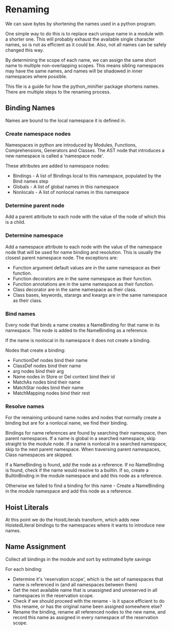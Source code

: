 # Renaming

We can save bytes by shortening the names used in a python program.

One simple way to do this is to replace each unique name in a module with a shorter one. 
This will probably exhaust the available single character names, so is not as efficient as it could be.
Also, not all names can be safely changed this way.

By determining the scope of each name, we can assign the same short name to multiple non-overlapping scopes.
This means sibling namespaces may have the same names, and names will be shadowed in inner namespaces where possible.

This file is a guide for how the python_minifier package shortens names.
There are multiple steps to the renaming process.

## Binding Names

Names are bound to the local namespace it is defined in.

### Create namespace nodes

Namespaces in python are introduced by Modules, Functions, Comprehensions, Generators and Classes.
The AST node that introduces a new namespace is called a 'namespace node'.

These attributes are added to namespace nodes:
- Bindings - A list of Bindings local to this namespace, populated by the Bind names step
- Globals - A list of global names in this namespace
- Nonlocals - A list of nonlocal names in this namespace

### Determine parent node

Add a parent attribute to each node with the value of the node of which this is a child.

### Determine namespace

Add a namespace attribute to each node with the value of the namespace node that will be used for name binding and resolution.
This is usually the closest parent namespace node. The exceptions are:

- Function argument default values are in the same namespace as their function.
- Function decorators are in the same namespace as their function.
- Function annotations are in the same namespace as their function.
- Class decorator are in the same namespace as their class.
- Class bases, keywords, starargs and kwargs are in the same namespace as their class.

### Bind names

Every node that binds a name creates a NameBinding for that name in its namespace.
The node is added to the NameBinding as a reference.

If the name is nonlocal in its namespace it does not create a binding.

Nodes that create a binding:
- FunctionDef nodes bind their name
- ClassDef nodes bind their name
- arg nodes bind their arg
- Name nodes in Store or Del context bind their id
- MatchAs nodes bind their name
- MatchStar nodes bind their name
- MatchMapping nodes bind their rest

### Resolve names

For the remaining unbound name nodes and nodes that normally create a binding but are for a nonlocal name, we find their binding.

Bindings for name references are found by searching their namespace, then parent namespaces.
If a name is global in a searched namespace, skip straight to the module node.
If a name is nonlocal in a searched namespace, skip to the next parent namespace.
When traversing parent namespaces, Class namespaces are skipped.

If a NameBinding is found, add the node as a reference.
If no NameBinding is found, check if the name would resolve to a builtin. 
If so, create a BuiltinBinding in the module namespace and add this node as a reference.

Otherwise we failed to find a binding for this name - Create a NameBinding in the module namespace and add this node 
as a reference.

## Hoist Literals

At this point we do the HoistLiterals transform, which adds new HoistedLiteral bindings to the namespaces where it wants
to introduce new names.

## Name Assignment

Collect all bindings in the module and sort by estimated byte savings

For each binding:
 - Determine it's 'reservation scope', which is the set of namespaces that name is referenced in (and all namespaces between them)
 - Get the next available name that is unassigned and unreserved in all namespaces in the reservation scope.
 - Check if we should proceed with the rename - is it space efficient to do this rename, or has the original name been assigned somewhere else?
 - Rename the binding, rename all referenced nodes to the new name, and record this name as assigned in every namespace of the reservation scope.
